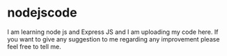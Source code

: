 # nodejscode
I am learning node js and Express JS and I am uploading my code here. 
If you want to give any suggestion to me regarding any improvement please feel free to tell me.
